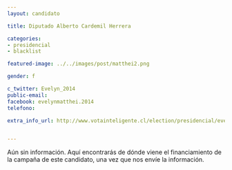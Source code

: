 ```yaml
---
layout: candidato

title: Diputado Alberto Cardemil Herrera

categories: 
- presidencial
- blacklist

featured-image: ../../images/post/matthei2.png

gender: f

c_twitter: Evelyn_2014
public-email: 
facebook: evelynmatthei.2014
telefono: 

extra_info_url: http://www.votainteligente.cl/election/presidencial/evelyn-matthei


---
```


Aún sin información. Aquí encontrarás de dónde viene el financiamiento de la campaña de este candidato, una vez que nos envíe la información.


